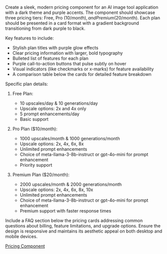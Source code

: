 Create a sleek, modern pricing component for an AI image tool application with a dark theme and purple accents. The component should showcase three pricing tiers: Free, Pro ($10/month), and Premium ($20/month). Each plan should be presented in a card format with a gradient background transitioning from dark purple to black.

Key features to include:
- Stylish plan titles with purple glow effects
- Clear pricing information with larger, bold typography
- Bulleted list of features for each plan
- Purple call-to-action buttons that pulse subtly on hover
- Visual indicators (like checkmarks or x-marks) for feature availability
- A comparison table below the cards for detailed feature breakdown

Specific plan details:
1. Free Plan:
   - 10 upscales/day & 10 generations/day
   - Upscale options: 2x and 4x only
   - 5 prompt enhancements/day
   - Basic support

2. Pro Plan ($10/month):
   - 1000 upscales/month & 1000 generations/month
   - Upscale options: 2x, 4x, 6x, 8x
   - Unlimited prompt enhancements
   - Choice of meta-llama-3-8b-instruct or gpt-4o-mini for prompt enhancement
   - Priority support

3. Premium Plan ($20/month):
   - 2000 upscales/month & 2000 generations/month
   - Upscale options: 2x, 4x, 6x, 8x, 10x
   - Unlimited prompt enhancements
   - Choice of meta-llama-3-8b-instruct or gpt-4o-mini for prompt enhancement
   - Premium support with faster response times

Include a FAQ section below the pricing cards addressing common questions about billing, feature limitations, and upgrade options. Ensure the design is responsive and maintains its aesthetic appeal on both desktop and mobile devices.

[Pricing Component](https://v0.dev/chat?q=Create%20a%20sleek%2C%20modern%20pricing%20component%20for%20an%20AI%20image%20tool%20application%20with%20a%20dark%20theme%20and%20purple%20accents.%20The%20component%20should%20showcase%20three%20pricing%20tiers%3A%20Free%2C%20Pro%20(%2410%2Fmonth)%2C%20and%20Premium%20(%2420%2Fmonth).%20Each%20plan%20should%20be%20presented%20in%20a%20card%20format%20with%20a%20gradient%20background%20transitioning%20from%20dark%20purple%20to%20black.%0A%0AKey%20features%20to%20include%3A%0A-%20Stylish%20plan%20titles%20with%20purple%20glow%20effects%0A-%20Clear%20pricing%20information%20with%20larger%2C%20bold%20typography%0A-%20Bulleted%20list%20of%20features%20for%20each%20plan%0A-%20Purple%20call-to-action%20buttons%20that%20pulse%20subtly%20on%20hover%0A-%20Visual%20indicators%20(like%20checkmarks%20or%20x-marks)%20for%20feature%20availability%0A-%20A%20comparison%20table%20below%20the%20cards%20for%20detailed%20feature%20breakdown%0A%0ASpecific%20plan%20details%3A%0A1.%20Free%20Plan%3A%0A%20%20%20-%2010%20upscales%2Fday%20%26%2010%20generations%2Fday%0A%20%20%20-%20Upscale%20options%3A%202x%20and%204x%20only%0A%20%20%20-%205%20prompt%20enhancements%2Fday%0A%20%20%20-%20Basic%20support%0A%0A2.%20Pro%20Plan%20(%2410%2Fmonth)%3A%0A%20%20%20-%201000%20upscales%2Fmonth%20%26%201000%20generations%2Fmonth%0A%20%20%20-%20Upscale%20options%3A%202x%2C%204x%2C%206x%2C%208x%0A%20%20%20-%20Unlimited%20prompt%20enhancements%0A%20%20%20-%20Choice%20of%20meta-llama-3-8b-instruct%20or%20gpt-4o-mini%20for%20prompt%20enhancement%0A%20%20%20-%20Priority%20support%0A%0A3.%20Premium%20Plan%20(%2420%2Fmonth)%3A%0A%20%20%20-%202000%20upscales%2Fmonth%20%26%202000%20generations%2Fmonth%0A%20%20%20-%20Upscale%20options%3A%202x%2C%204x%2C%206x%2C%208x%2C%2010x%0A%20%20%20-%20Unlimited%20prompt%20enhancements%0A%20%20%20-%20Choice%20of%20meta-llama-3-8b-instruct%20or%20gpt-4o-mini%20for%20prompt%20enhancement%0A%20%20%20-%20Premium%20support%20with%20faster%20response%20times%0A%0AInclude%20a%20FAQ%20section%20below%20the%20pricing%20cards%20addressing%20common%20questions%20about%20billing%2C%20feature%20limitations%2C%20and%20upgrade%20options.%20Ensure%20the%20design%20is%20responsive%20and%20maintains%20its%20aesthetic%20appeal%20on%20both%20desktop%20and%20mobile%20devices.)